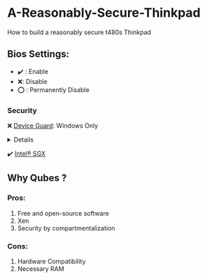 # A-Reasonably-Secure-Thinkpad
How to build a reasonably secure t480s Thinkpad


## Bios Settings:
* :heavy_check_mark: : Enable
* :x:: Disable
* :o: : Permanently Disable
### Security
:x: [Device Guard](https://docs.microsoft.com/en-us/windows/security/threat-protection/device-guard/introduction-to-device-guard-virtualization-based-security-and-windows-defender-application-control):  Windows Only 
<details>
  <summary>Details</summary>
Device Guard restricts devices to only run authorized apps [...], while simultaneously hardening the OS against kernel memory attacks [...]
</details>

:heavy_check_mark: [Intel® SGX](https://software.intel.com/en-us/blogs/2013/09/26/protecting-application-secrets-with-intel-sgx)


## Why Qubes ?
### Pros:
1. Free and open-source software
2. Xen
3. Security by compartmentalization

### Cons:
1. Hardware Compatibility
2. Necessary RAM
